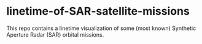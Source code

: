 # linetime-of-SAR-satellite-missions
This repo contains a linetime visualization of some (most known) Synthetic Aperture Radar (SAR) orbital missions.
